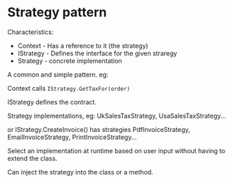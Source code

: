 # Strategy pattern

Characteristics:

+ Context - Has a reference to it (the strategy)
+ IStrategy - Defines the interface for the given straregy
+ Strategy - concrete implementation

A common and simple pattern. eg:

Context calls `IStrategy.GetTaxFor(order)`

IStrategy defines the contract.

Strategy implementations, eg: UkSalesTaxStrategy, UsaSalesTaxStrategy...

or IStrategy.CreateInvoice() has strategies PdfInvoiceStrategy, EmailInvoiceStrategy, PrintInvoiceStrategy...

Select an implementation at runtime based on user input without having to extend the class.

Can inject the strategy into the class or a method.